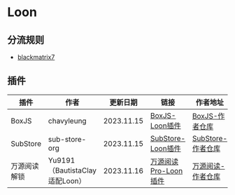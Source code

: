 # Loon

## 分流规则
- [blackmatrix7](https://github.com/blackmatrix7/ios_rule_script/tree/master/rule/Loon)

## 插件

| 插件 | 作者 | 更新日期 | 链接 | 作者地址 |
| - | - | - | - | - |
| BoxJS | chavyleung | 2023.11.15 | [BoxJS-Loon插件](https://cdn.jsdelivr.net/gh/Akimio521/BetterRuler@main/Loon/Plugin/BoxJS.plugin) | [BoxJS-作者仓库](https://github.com/chavyleung/scripts) |
| SubStore | sub-store-org | 2023.11.15 | [SubStore-Loon插件](https://cdn.jsdelivr.net/gh/Akimio521/BetterRuler@main/Loon/Plugin/SubStore.plugin) | [SubStore-作者仓库](https://github.com/sub-store-org/Sub-Store) |
| 万源阅读解锁 |Yu9191（BautistaClay适配Loon）| 2023.11.16 | [万源阅读Pro-Loon插件](https://cdn.jsdelivr.net/gh/Akimio521/BetterRuler@main/Loon/Plugin/wanyuanread.plugin) | [万源阅读-作者仓库](https://github.com/Yu9191/Rewrite) |
